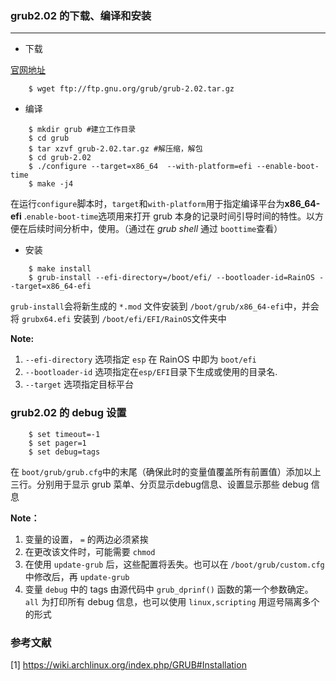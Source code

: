 ### grub2.02 的下载、编译和安装
-------
- 下载 

[官网地址](ftp://ftp.gnu.org/gnu/grub) 

```shell
	$ wget ftp://ftp.gnu.org/grub/grub-2.02.tar.gz
```

- 编译


```shell
	$ mkdir grub #建立工作目录
	$ cd grub
	$ tar xzvf grub-2.02.tar.gz #解压缩，解包
	$ cd grub-2.02
	$ ./configure --target=x86_64  --with-platform=efi --enable-boot-time
	$ make -j4
```

在运行`configure`脚本时，`target`和`with-platform`用于指定编译平台为**x86_64-efi** .`enable-boot-time`选项用来打开 grub 本身的记录时间引导时间的特性。以方便在后续时间分析中，使用。（通过在 *grub shell* 通过 `boottime`查看）

- 安装

```shell
	$ make install
	$ grub-install --efi-directory=/boot/efi/ --bootloader-id=RainOS --target=x86_64-efi
```

`grub-install`会将新生成的 `*.mod` 文件安装到 `/boot/grub/x86_64-efi`中，并会将 `grubx64.efi` 安装到 `/boot/efi/EFI/RainOS`文件夹中

**Note:**

1. `--efi-directory` 选项指定 `esp` 在 RainOS 中即为 `boot/efi`
2. `--bootloader-id` 选项指定在`esp/EFI`目录下生成或使用的目录名.
3. `--target`  选项指定目标平台

### grub2.02 的 debug 设置

```shell
	$ set timeout=-1
	$ set pager=1
	$ set debug=tags
```

在 `boot/grub/grub.cfg`中的末尾（确保此时的变量值覆盖所有前置值）添加以上三行。分别用于显示 grub 菜单、分页显示debug信息、设置显示那些 debug 信息

**Note：**

1. 变量的设置， `=` 的两边必须紧挨
2. 在更改该文件时，可能需要 `chmod`
3. 在使用 `update-grub` 后，这些配置将丢失。也可以在 `/boot/grub/custom.cfg` 中修改后，再 `update-grub`
4. 变量 `debug` 中的 tags 由源代码中 `grub_dprinf()` 函数的第一个参数确定。 `all` 为打印所有 debug 信息，也可以使用 `linux,scripting` 用逗号隔离多个的形式


### 参考文献

[1]  <https://wiki.archlinux.org/index.php/GRUB#Installation>
